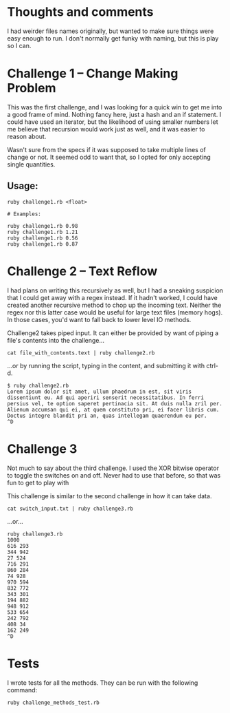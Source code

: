 # Thoughts and comments

I had weirder files names originally, but wanted to make sure things were easy
enough to run. I don't normally get funky with naming, but this is play so I
can.

# Challenge 1 – Change Making Problem

This was the first challenge, and I was looking for a quick win to get me into
a good frame of mind. Nothing fancy here, just a hash and an if statement. I
could have used an iterator, but the likelihood of using smaller numbers let me
believe that recursion would work just as well, and it was easier to reason
about.

Wasn't sure from the specs if it was supposed to take multiple lines of change
or not. It seemed odd to want that, so I opted for only accepting single
quantities.

## Usage:

```
ruby challenge1.rb <float>

# Examples:

ruby challenge1.rb 0.98
ruby challenge1.rb 1.21
ruby challenge1.rb 0.56
ruby challenge1.rb 0.87
```

# Challenge 2 – Text Reflow

I had plans on writing this recursively as well, but I had a sneaking suspicion
that I could get away with a regex instead. If it hadn't worked, I could have
created another recursive method to chop up the incoming text. Neither the regex
nor this latter case would be useful for large text files (memory hogs). In
those cases, you'd want to fall back to lower level IO methods.

Challenge2 takes piped input. It can either be provided by want of piping a
file's contents into the challenge...

```
cat file_with_contents.text | ruby challenge2.rb
```

...or by running the script, typing in the content, and submitting it with
ctrl-d.

```
$ ruby challenge2.rb
Lorem ipsum dolor sit amet, ullum phaedrum in est, sit viris dissentiunt eu. Ad qui aperiri senserit necessitatibus. In ferri persius vel, te option saperet pertinacia sit. At duis nulla zril per. Alienum accumsan qui ei, at quem constituto pri, ei facer libris cum. Doctus integre blandit pri an, quas intellegam quaerendum eu per.
^D
```

# Challenge 3

Not much to say about the third challenge. I used the XOR bitwise operator to
toggle the switches on and off. Never had to use that before, so that was fun to
get to play with

This challenge is similar to the second challenge in how it can take data.

```
cat switch_input.txt | ruby challenge3.rb
```

...or...

```
ruby challenge3.rb
1000
616 293
344 942
27 524
716 291
860 284
74 928
970 594
832 772
343 301
194 882
948 912
533 654
242 792
408 34
162 249
^D
```

# Tests

I wrote tests for all the methods. They can be run with the following command:

```
ruby challenge_methods_test.rb
```
